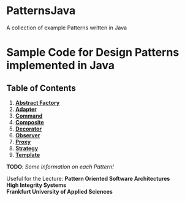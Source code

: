 # PatternsJava
A collection of example Patterns written in Java

# Sample Code for Design Patterns implemented in Java

## Table of Contents
1. [**Abstract Factory**](https://github.com/hcocos/PatternsJava/wiki/Abstract-Factory)
2. [**Adapter**](https://github.com/hcocos/PatternsJava/wiki/Adapter)
3. [**Command**](https://github.com/hcocos/PatternsJava/wiki/Command)
4. [**Composite**](https://github.com/hcocos/PatternsJava/wiki/Composite)
5. [**Decorator**](https://github.com/hcocos/PatternsJava/wiki/Decorator)
6. [**Observer**](https://github.com/hcocos/PatternsJava/wiki/Observer)
7. [**Proxy**](https://github.com/hcocos/PatternsJava/wiki/Proxy)
8. [**Strategy**](https://github.com/hcocos/PatternsJava/wiki/Strategy)
9. [**Template**](https://github.com/hcocos/PatternsJava/wiki/Template)

**TODO**: _Some Information on each Pattern!_

Useful for the Lecture:
**Pattern Oriented Software Architectures**</br>
**High Integrity Systems**</br>
**Frankfurt University of Applied Sciences**</br>
